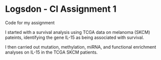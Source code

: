 # Logsdon - CI Assignment 1
 Code for my assignment
 
 I started with a survival analysis using TCGA data on melanoma (SKCM) pateints, identifying the gene IL-15 as being associated with survival.
 
 I then carried out mutation, methylation, miRNA, and functional enrichment analyses on IL-15 in the TCGA SKCM patients.
